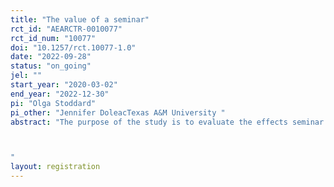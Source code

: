 ```yaml
---
title: "The value of a seminar"
rct_id: "AEARCTR-0010077"
rct_id_num: "10077"
doi: "10.1257/rct.10077-1.0"
date: "2022-09-28"
status: "on_going"
jel: ""
start_year: "2020-03-02"
end_year: "2022-12-30"
pi: "Olga Stoddard"
pi_other: "Jennifer DoleacTexas A&M University "
abstract: "The purpose of the study is to evaluate the effects seminar presentations on the paper’s success, including citation count and publication status. We leverage random selection of papers to be presented in a series of online seminars spanning 2020-2022. 

"
layout: registration
---
```


